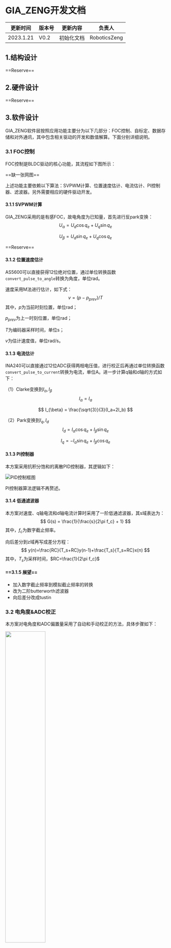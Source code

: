 # GIA_ZENG开发文档

| 更新时间  | 版本号 | 更新内容   | 负责人       |
| --------- | ------ | ---------- | ------------ |
| 2023.1.21 | V0.2   | 初始化文档 | RoboticsZeng |



## 1.结构设计

==Reserve==

## 2.硬件设计

==Reserve==

## 3.软件设计

GIA_ZENG软件层按照应用功能主要分为以下几部分：FOC控制、自标定、数据存储和对外通讯，其中包含相关驱动的开发和数值解算。下面分别详细说明。

### 3.1 FOC控制

FOC控制是BLDC驱动的核心功能，其流程如下图所示：

==缺一张网图==

上述功能主要依赖以下算法：SVPWM计算、位置速度估计、电流估计、PI控制器、滤波器。另外需要相应的硬件驱动开发。

#### 3.1.1 SVPWM计算

GIA_ZENG采用的是有感FOC，故电角度为已知量，首先进行反park变换：
$$
U_{\alpha} = U_d\cos q_e + U_q\sin q_e
$$

$$
U_{\beta}=U_d\sin q_e + U_q\cos q_e
$$

==Reserve==

#### 3.1.2 位置速度估计

AS5600可以直接获得12位绝对位置，通过单位转换函数`convert_pulse_to_angle`转换为角度，单位rad。

速度采用M法进行估计，如下式：
$$
v=(p-p_{prev})/T
$$
其中，$p$为当前时刻位置，单位rad；

$p_{prev}$为上一时刻位置，单位rad；

$T$为编码器采样时间，单位s；

$v$为估计速度值，单位rad/s。

#### 3.1.3 电流估计

INA240可以直接通过12位ADC获得两相电压值，进行校正后再通过单位转换函数`convert_pulse_to_current`转换为电流，单位A。进一步计算q轴和d轴的方式如下：

（1）Clarke变换到$I_{\alpha}, I_{\beta}$
$$
I_{\alpha}=I_a
$$

$$
I_{\beta} = \frac{\sqrt{3}}{3}(I_a+2I_b)
$$

（2）Park变换到$I_q,I_d$
$$
I_d=I_{\alpha}\cos q_e + I_{\beta}\sin q_e
$$

$$
I_q=-I_{\alpha}\sin q_e + I_{\beta}\cos q_e
$$

#### 3.1.3 PI控制器

本方案采用抗积分饱和的离散PID控制器，其逻辑如下：

![PID控制框图](Pics/PID控制框图.PNG)

PI控制器算法逻辑不再赘述。

#### 3.1.4 低通滤波器

本方案对速度、q轴电流和d轴电流计算时采用了一阶低通滤波器，其s域表达为：
$$
G(s) = \frac{1}{\frac{s}{2\pi f_c} + 1}
$$
其中，$f_c$为数字截止频率。

向后差分到z域再写成差分方程：
$$
y(n)=\frac{RC}{T_s+RC}y(n-1)+\frac{T_s}{T_s+RC}x(n)
$$
其中，$T_s$为采样时间，$RC=\frac{1}{2\pi f_c}$

#### ==3.1.5 展望==

- 加入数字截止频率到模拟截止频率的转换
- 改为二阶butterworth滤波器
- 向后差分改成tustin

### 3.2 电角度&ADC校正

本方案对电角度和ADC偏置量采用了自动和手动校正的方法，具体步骤如下：

<img src="Pics/流程图.png" width="50%">

#### 3.2.1 电角度校正

设置开环SVPWM控制如下：

| $U_q$ | $U_d$ | $q_e$ |
| ----- | ----- | ----- |
| 0.5   | 0.0   | 0.0   |

注意此处的$U_q,U_d$为相对供电电压的相对值，取值范围$[-1,1]$

循环设置N次上述电角度对正，同时通过编码器读取当前位置，求平均值得到校正的电角度，作为单位转换函数`compute_position_elec`的配置项。

#### 3.2.2 ADC校正

设置控制模式为MODE_NO确保驱动器未使能，当前电流为零，循环采集N次此时刻的ADC值，求平均值得到校正的ADC偏置量，在ADC采样时作为输入。注意由于INA240芯片易损坏，此处需要手动check偏置量是否正确，即观察偏置值是否在2048附近。

#### ==3.2.3 展望==

- 校正时需要加入合理的小灯闪烁来指示正在校正
- 加入ADC求偏置的单位转换函数，不要直接写在ADC采样内

### 3.3 CAN通讯

本方案当前仅采用了CAN通讯与其他MCU或上位机交互数据，同时USART用于打印调试信息。文档中仅介绍CAN通讯。CAN读写均采用扩展数据帧形式，数据形式定义为PDO（循环上报）和SDO（根据指令上报）。

#### 3.3.1 CAN读取

（1）PDO

PDO数据循环上报，无需读取，其数据格式为：

| data[0] | data[1] | data[2]      | data[3]      | data[4]      | data[5]      | data[6]      | data[7]      |
| ------- | ------- | ------------ | ------------ | ------------ | ------------ | ------------ | ------------ |
| mode_h  | mode_l  | actual_pos_h | actual_pos_l | actual_vel_h | actual_vel_l | actual_cur_h | actual_cur_l |

其中，\*\_h和\*\_l分别为*的高八位和低八位。其具体数值和单位转换的方式参考附录。

（2）SDO

读取数据格式为：

| data[0] | data[1] | data[2] | data[3] | data[4] | data[5] | data[6] | data[7] |
| ------- | ------- | ------- | ------- | ------- | ------- | ------- | ------- |
| 0x56    | id*     | Reserve | Reserve | Reserve | Reserve | 0x0d**  | 0x0a    |

*：id为当前关节的id号，默认为0x00

**：推荐的值，当前程序还没有设置check这一位

软件在收到数据头为0x56的CAN数据包后开始解析，将当前CAN地址下的SDO数据返回。

#### 3.3.2 CAN写入

PDO和SDO的写入逻辑相同，均是在软件内重构了CAN_RX中断，读取的数据格式为：

| data[0] | data[1] | data[2] | data[3] | data[4] | data[5] | data[6] | data[7] |
| ------- | ------- | ------- | ------- | ------- | ------- | ------- | ------- |
| 0x55    | id      | data_h  | data_l  | Reserve | Reserve | 0x0d    | 0x0a    |

软件在收到数据头为0x55的CAN数据包后开始解析，将当前CAN地址下的PDO或SDO数据写入控制器。

#### 3.3.3 PDO/SDO转换

上位机向控制器发送PDO/SDO后，还需要将这一`uint16_t`类型的标准参数转换为实际使用的配置值或控制目标值，这一逻辑较复杂，具体分为以下几种情况：

（1）收到的数据是PDO：MODE_OF_OPERATION, TARGET_POSITION, TARGET_VELOCITY, TARGET_CURRENT

- STEP1: 解析地址，将收到的数据存入PDO结构体的指定成员中。
- STEP2: 由下式转化为State结构体的指定成员。

$$
State=256*PDO_h+PDO_l
$$

- STEP3: FOC三环控制的定时器中断中只调用State成员的变量进行实时控制，而不考虑PDO的问题

（2）收到的数据是除上述之外的PDO：无意义，不作响应

（3）收到的数据是SDO，但不是`SDO->ID`或`SDO->SAVE_FLASH`

- STEP1: 解析地址，将收到的数据存入`SDO->SDO_ID`
- STEP2: 调用函数`para_init`初始化所有config参数

`para_init`函数包括：

#### ==3.3.4 展望==

- CAN回传PDO时只用了一个邮箱传输了部分数据，这是由于邮箱容易被占用阻塞，后续应解决这一问题

### 3.4 配置读写和存储

配置读写和存储的逻辑较为复杂，具体的涉及到以下几个方面：CAN通讯收到的PDO/SDO数据转换为实际使用的配置值或控制目标值；上电时的配置读取逻辑；基于内部FLASH的数据存储逻辑。下面分别叙述。

#### 3.4.1 PDO/SDO的转换

#### 3.4.2 配置参数读取

#### 3.4.3 配置参数存储

### 3.5 依赖硬件的说明

本文档中对硬件驱动的详细逻辑不再赘述，仅给出依赖硬件驱动的说明。

STM32CUBEMX引脚总览：

| 引脚 | 名称      | 备注                           |
| ---- | --------- | ------------------------------ |
| PA0  | ADC1_IN0  |                                |
| PA1  | ADC1_IN1  |                                |
| PA2  | USART2_TX |                                |
| PA3  | USART2_RX |                                |
| PA4  | SEN_DIR   | 编码器方向定义                 |
| PA5  | KEY       | 按键输入，软件暂未实现         |
| PA8  | TIM1_CH1  | PWM-U相输出                    |
| PA9  | TIM1_CH2  | PWM-V相输出                    |
| PA10 | TIM1_CH3  | PWM-W相输出                    |
| PA11 | CAN_RX    |                                |
| PA12 | CAN_TX    |                                |
| PB5  | SENS_OUT  | 编码器电压输出（当前版本不用） |
| PB6  | I2C1_SCL  | 编码器I2C通信                  |
| PB7  | I2C1_SDA  | 编码器I2C通信                  |
| PC13 | LED       |                                |

![cube_arc](Pics/cube_arc.png)

#### 3.5.1 定时器中断

本方案中采用了四个定时器中断如下：

| 定时器 | 分频值PSC | 重装值ARR | 周期T   | 频率f    | 功能简介                        |
| ------ | --------- | --------- | ------- | -------- | ------------------------------- |
| TIM1   | 2-1       | 1500-1    | 41.67us | 24kHz    | 生成PWM波&电流采样&电流滤波     |
| TIM2   | 300-1     | 240-1     | 1ms     | 1000Hz   | 编码器采样&速度估计滤波&CAN上报 |
| TIM3   | 160-1     | 72-1      | 160us   | 6.25kHz  | 计算SVPWM&电流环PI控制          |
| TIM4   | 160-1     | 144-1     | 320us   | 3.125kHz | 位置环&速度环PI控制             |

注：定时器分频、重装值和周期/频率的转换关系如下：

公式：
$$
T=(ARR+1)*(PSC+1)/f_{ck}
$$

$$
f=\frac{1}{T}
$$

$f_{ck}$为主频，单位Hz。对于STM32F103C8T6，$f_{ck}=72\times10^6$Hz；$T$单位为s。

#### 3.5.2 I2C通讯

编码器AS5600通过I2C与主控制器通信，模式Fast Mode，通信速率400kHz

#### 3.5.3 ADC读取

主控制器通过ADC1双通道IN0和IN1读取两片INA240的电压，采用DMA方式。

#### 3.5.4 按键外部中断

设置PA5引脚为GPIO_EXTI5，EXTI_line[9:5] interrupt中断优先级5，注意此处必须设置System Ticker Timer优先级小于5，否则可能会在中断处卡住。

本方案对按键中断设计了单击、双击、长按三个事件，其功能如下：

| 事件        | 功能                |
| ----------- | ------------------- |
| 单击        | 指示灯电平翻转      |
| 双击        | 手动电角度&ADC校正  |
| 长按（>1s） | 存储数据到内部FLASH |

#### 3.5.5 CAN通讯



#### 3.5.6 内部FLASH

## 4.附录

### 4.1 单位转换

### 4.2 通讯协议详解

